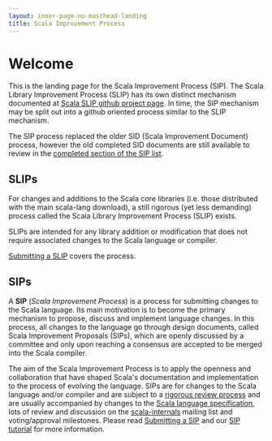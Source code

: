 ```yaml
---
layout: inner-page-no-masthead-landing
title: Scala Improvement Process
---
```



# Welcome #

This is the landing page for the Scala Improvement Process (SIP). The
Scala Library Improvement Process (SLIP) has its own distinct mechanism
documented at [Scala SLIP github project page](https://www.github.com/scala/slip).
In time, the SIP mechanism may be split out into a github oriented process 
similar to the SLIP mechanism.

The SIP process replaced the older SID (Scala Improvement Document) process,
however the old completed SID documents are still available to review in the
[completed section of the SIP list](sip-list.html).

## SLIPs

For changes and additions to the Scala core libraries (i.e. those distributed
with the main scala-lang download), a still rigorous (yet less demanding) process
called the Scala Library Improvement Process (SLIP) exists.

SLIPs are intended for any library addition or modification that does not require
associated changes to the Scala language or compiler.

[Submitting a SLIP](./slip-submission.html) covers the process.

## SIPs

A **SIP** (_Scala Improvement Process_) is a process for submitting changes to
the Scala language. Its main motivation is to become the primary mechanism to
propose, discuss and implement language changes. In this process, all changes to
the language go through design documents, called Scala Improvement Proposals
(SIPs), which are openly discussed by a committee and only upon reaching a
consensus are accepted to be merged into the Scala compiler.

The aim of the Scala Improvement Process is to apply the openness and
collaboration that have shaped Scala's documentation and implementation to the
process of evolving the language. SIPs are for changes to the Scala
language and/or compiler and are subject to a
[rigorous review process](./sip-submission.html) and are usually accompanied by
changes to the [Scala language specification](http://www.scala-lang.org/files/archive/spec/2.11/),
lots of review and discussion on
the [scala-internals](https://groups.google.com/forum/#!forum/scala-internals) mailing list
and voting/approval milestones. Please read
[Submitting a SIP](./sip-submission.html) and our [SIP tutorial](./sip-tutorial.html) for
more information.
